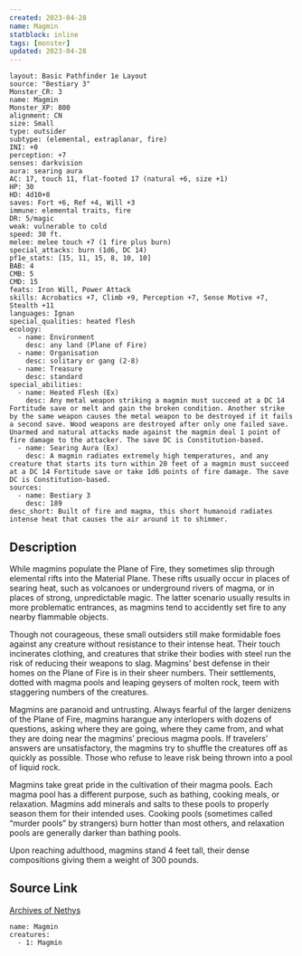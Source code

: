 ```yaml
---
created: 2023-04-28
name: Magmin
statblock: inline
tags: [monster]
updated: 2023-04-28
---
```

```statblock
layout: Basic Pathfinder 1e Layout
source: "Bestiary 3"
Monster_CR: 3
name: Magmin
Monster_XP: 800
alignment: CN
size: Small
type: outsider
subtype: (elemental, extraplanar, fire)
INI: +0
perception: +7
senses: darkvision
aura: searing aura
AC: 17, touch 11, flat-footed 17 (natural +6, size +1)
HP: 30
HD: 4d10+8
saves: Fort +6, Ref +4, Will +3
immune: elemental traits, fire
DR: 5/magic
weak: vulnerable to cold
speed: 30 ft.
melee: melee touch +7 (1 fire plus burn)
special_attacks: burn (1d6, DC 14)
pf1e_stats: [15, 11, 15, 8, 10, 10]
BAB: 4
CMB: 5
CMD: 15
feats: Iron Will, Power Attack
skills: Acrobatics +7, Climb +9, Perception +7, Sense Motive +7, Stealth +11
languages: Ignan
special_qualities: heated flesh
ecology:
  - name: Environment
    desc: any land (Plane of Fire)
  - name: Organisation
    desc: solitary or gang (2-8)
  - name: Treasure
    desc: standard
special_abilities:
  - name: Heated Flesh (Ex)
    desc: Any metal weapon striking a magmin must succeed at a DC 14 Fortitude save or melt and gain the broken condition. Another strike by the same weapon causes the metal weapon to be destroyed if it fails a second save. Wood weapons are destroyed after only one failed save. Unarmed and natural attacks made against the magmin deal 1 point of fire damage to the attacker. The save DC is Constitution-based.
  - name: Searing Aura (Ex)
    desc: A magmin radiates extremely high temperatures, and any creature that starts its turn within 20 feet of a magmin must succeed at a DC 14 Fortitude save or take 1d6 points of fire damage. The save DC is Constitution-based.
sources:
  - name: Bestiary 3
    desc: 189
desc_short: Built of fire and magma, this short humanoid radiates intense heat that causes the air around it to shimmer.
```
## Description
While magmins populate the Plane of Fire, they sometimes slip through elemental rifts into the Material Plane. These rifts usually occur in places of searing heat, such as volcanoes or underground rivers of magma, or in places of strong, unpredictable magic. The latter scenario usually results in more problematic entrances, as magmins tend to accidently set fire to any nearby flammable objects.

Though not courageous, these small outsiders still make formidable foes against any creature without resistance to their intense heat. Their touch incinerates clothing, and creatures that strike their bodies with steel run the risk of reducing their weapons to slag. Magmins’ best defense in their homes on the Plane of Fire is in their sheer numbers. Their settlements, dotted with magma pools and leaping geysers of molten rock, teem with staggering numbers of the creatures.

Magmins are paranoid and untrusting. Always fearful of the larger denizens of the Plane of Fire, magmins harangue any interlopers with dozens of questions, asking where they are going, where they came from, and what they are doing near the magmins’ precious magma pools. If travelers’ answers are unsatisfactory, the magmins try to shuffle the creatures off as quickly as possible. Those who refuse to leave risk being thrown into a pool of liquid rock.

Magmins take great pride in the cultivation of their magma pools. Each magma pool has a different purpose, such as bathing, cooking meals, or relaxation. Magmins add minerals and salts to these pools to properly season them for their intended uses. Cooking pools (sometimes called “murder pools” by strangers) burn hotter than most others, and relaxation pools are generally darker than bathing pools.

Upon reaching adulthood, magmins stand 4 feet tall, their dense compositions giving them a weight of 300 pounds.
## Source Link
[Archives of Nethys](https://aonprd.com/MonsterDisplay.aspx?ItemName=Magmin)
```encounter-table
name: Magmin
creatures:
  - 1: Magmin
```
